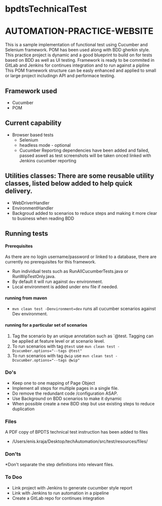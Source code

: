 # bpdtsTechnicalTest
# AUTOMATION-PRACTICE-WEBSITE
This is a sample implementation of functional test using Cucumber and Selenium framework.
POM has been used along with BDD gherkin style.
This practice project is dynamic and a good blueprint to build on for tests based on BDD as well as UI testing.
Framework is ready to be commited in GitLab and Jenkins for continues integration and to run against a pipline
This POM framework structure can be easly enhanced and applied to small or large project includingn API and performace testing.

## Framework used
* Cucumber
* POM

## Current capability
* Browser based tests
  * Selenium
  * headless mode - optional
  * Cucumber Reporting dependencies have been added and failed, passed aswell as test screenshots will be taken onced linked with Jenkins cucumber reporting

## Utilities classes: There are some reusable utility classes, listed below added to help quick delivery.
  * WebDriverHandler
  * EnvironmentHandler
  * Backgroud added to scenarios to reduce steps and making it more clear to business when reading BDD
 
## Running tests
#### Prerequisites
As there are no login username/password or linked to a database, there are currently no prerequisites for this framework.

* Run individual tests such as RunAllCucumberTests.java or RunWipTestOnly.java.
* By default it will run against `dev` environment. 
* Local environment is added under env file if needed.

#### running from maven
* `mvn clean test -Denvironment=dev` runs all cucumber scenarios against Dev environment.

#### running for a particular set of scenarios
1. Tag the scenario by an unique annotation such as `@test. Tagging can be applied at feature level or at scenario level.
2. To run scenarios with tag `@test` use `mvn clean test -Dcucumber.options="--tags @test"`
3. To run scenarios with tag `@wip` use `mvn clean test -Dcucumber.options="--tags @wip"`

### Do's
* Keep one to one mapping of Page Object
* Implement all steps for multiple pages in a single file.
* Do remove the redundant code /configuration ASAP.
* Use Background on BDD scenarios to make it dynamic
* When possible create a new BDD step but use existing steps to reduce duplication

### Files
A PDF copy of BPDTS technical test instruction has been added to files 
* /Users/enis.kraja/Desktop/techAutomation/src/test/resources/files/

### Don'ts
*Don't separate the step definitions into relevant files.

### To Doo
* Link project with Jenkins to generate cucumber style report
* Link with Jenkins to run automation in a pipeline
* Create a GitLab repo for continues integration
